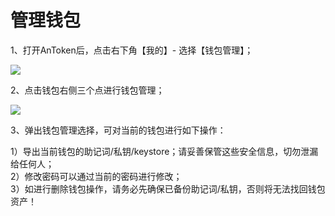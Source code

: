 # 管理钱包

1、打开AnToken后，点击右下角【我的】- 选择【钱包管理】；

![](../.gitbook/assets/微信图片编辑\_20220530170337.jpg)

2、点击钱包右侧三个点进行钱包管理；

![](../.gitbook/assets/微信图片编辑\_20220530170354.jpg)

3、弹出钱包管理选择，可对当前的钱包进行如下操作：

1）导出当前钱包的助记词/私钥/keystore；请妥善保管这些安全信息，切勿泄漏给任何人；\
2）修改密码可以通过当前的密码进行修改；\
3）如进行删除钱包操作，请务必先确保已备份助记词/私钥，否则将无法找回钱包资产！
